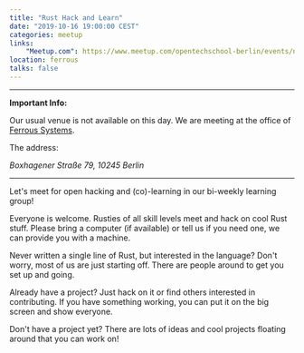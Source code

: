 ```yaml
---
title: "Rust Hack and Learn"
date: "2019-10-16 19:00:00 CEST"
categories: meetup
links:
    "Meetup.com": https://www.meetup.com/opentechschool-berlin/events/nxdpgryznbvb/
location: ferrous
talks: false
---
```


---

**Important Info:**

Our usual venue is not available on this day.
We are meeting at the office of [Ferrous Systems](https://ferrous-systems.com/).

The address:

<address>
Boxhagener Straße 79,
10245 Berlin
</address>

---

Let's meet for open hacking and (co)-learning in our bi-weekly learning group!

Everyone is welcome. Rusties of all skill levels meet and hack on cool Rust stuff. Please bring a computer (if available) or tell us if you need one, we can provide you with a machine.

Never written a single line of Rust, but interested in the language? Don't worry, most of us are just starting off. There are people around to get you set up and going.

Already have a project? Just hack on it or find others interested in contributing. If you have something working, you can put it on the big screen and show everyone.

Don't have a project yet? There are lots of ideas and cool projects floating around that you can work on!
